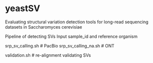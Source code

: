 # yeastSV
Evaluating structural variation detection tools for long-read sequencing datasets in Saccharomyces cerevisiae

Pipeline of detecting SVs
Input sample_id and reference organism

srp_sv_calling.sh     # PacBio
srp_sv_calling_na.sh  # ONT

validation.sh         # re-alignment validating SVs

